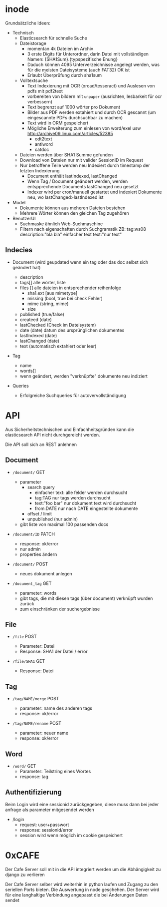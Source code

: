 inode
=====

Grundsätzliche Ideen:

* Technisch
    * Elasticsearch für schnelle Suche
    * Dateistorage
        * momentan 4k Dateien im Archiv
        * 3 erste Digits für Unterordner, darin Datei mit vollständigen
          Namen: {SHA1Sum}.{typspezifische Enung}
        * Daduch können 4095 Unterverzeichnisse angelegt werden, was für
          die meisten Dateisysteme (auch FAT32) OK ist
        * Erlaubt Überprüfung durch sha1sum
    * Volltextsuche
        * Text Indexierung mit OCR (orcad/tesseract) und Auslesen von pdfs
          mit pdf2text
        * vorbereiten von bildern mit `unpaper` (ausrichten, lesbarkeit
          für ocr verbessern)
        * Text begrenzt auf 1000 wörter pro Dokument
        * Bilder aus PDF werden extahiert und durch OCR gescannt
          (um eingescannte PDFs durchsuchbar zu machen)
        * Text wird in ORM gespeichert
        * Mögliche Erweiterung zum einlesen von word/exel usw
          http://archive09.linux.com/articles/52385
            * odt2text
            * antiword
            * catdoc
    * Dateien werden über SHA1 Summe gefunden
    * Download von Dateien nur mit valider SessionID im Request
    * Nur betroffene Teile werden neu Indexiert durch timestamp der
      letzten Indexierung
        * Document enthält lastIndexed, lastChanged
        * Wenn Tag / Document geändert werden, werden entspprechende
          Documents lastChanged neu gesetzt
        * Indexer wird per cron/manuell gestartet und indexiert
          Dokumente neu, wo lastChanged>lastIndexed ist
* Model
    * Dokumente können aus meheren Dateien bestehen
    * Mehrere Wörter können den gleichen Tag zugehören
* BenutzerUI
    * Suchmaske ähnlich Web-Suchmaschine
    * Filtern nach eigenschaften durch Suchgramatik
      ZB: tag:ws08 description:"bla bla" einfacher text text:"nur text"


Indecies
--------

* Document (wird geupdated wenn ein tag oder das doc selbst sich geändert hat)
    * description
    * tags[] alle wörter, liste
    * files [] alle dateien in entsprechender reihenfolge
        * sha1.ext [aus mimetype]
        * missing (bool, true bei check Fehler)
        * mime (string, mime)
        * size
    * published (true/false)
    * createed (date)
    * lastChecked (Check im Dateisystem)
    * date (date) datum des ursprünglichen dokumentes
    * lastIndexed (date)
    * lastChanged (date)
    * text (automatisch extahiert oder leer)

* Tag
    * name
    * words[]
    * wenn geändert, werden "verknüpfte" dokumente neu indiziert

* Queries
    * Erfolgreiche Suchqueries für autovervollständigung

API
===

Aus Sicherheitstechnischen und Einfachheitsgründen kann die
elasticsearch API nicht durchgereicht werden.

Die API soll sich an REST anlehnen


Document
--------

* `/document/` GET
    * parameter
        * search query
            * einfacher text: alle felder werden durchsucht
            * tag:TAG nur tags werden durchsucht
            * text:"foo bar" nur dokument text wird durchsucht
            * from:DATE nur nach DATE eingestellte dokumente
        * offset / limit
        * unpublished (nur admin)
    * gibt liste von maximal 100 passenden docs


* ``/document/ID`` PATCH
    * response: ok/error
    * nur admin
    * properties ändern

* ``/document/`` POST
    * neues dokument anlegen

* ``/document_tag`` GET
    * parameter: words
    * gibt tags, die mit diesen tags (über document) verknüpft wurden zurück
    * zum einschränken der suchergebnisse


File
----

* ``/file`` POST
    * Parameter: Datei
    * Response: SHA1 der Datei / error

* ``/file/SHA1`` GET
    * Response: Datei

Tag
---

* ``/tag/NAME/merge`` POST
    * parameter: name des anderen tags
    * response: ok/error

* ``/tag/NAME/rename`` POST
    * parameter: neuer name
    * response: ok/error

Word
----

* `/word/` GET
    * Parameter: Teilstring eines Wortes
    * response: tag

Authentifizierung
-----------------

Beim Login wird eine sessionid zurückgegeben, diese muss dann bei jeder
anfrage als parameter mitgesendet werden

* /login
    * request: user+passwort
    * response: sessionid/error
    * session wird wenn möglich im cookie gespeichert


0xCAFE
======

Der Cafe Server soll mit in die API integriert werden um die
Abhängigkeit zu django zu verlieren

Der Cafe Server selber wird weiterhin in python laufen und Zugang zu den
seriellen Ports bieten. Die
Auswertung in node geschehen. Der Server wird für eine langhaltige
Verbindung angepasst die bei Änderungen Daten sendet


